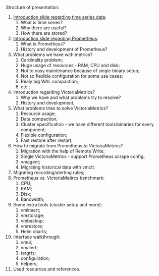 Structure of presentation:

1. [Introduction slide regarding time series data](time-series/README.md):
	1. What is time series?
	2. Why there are useful?
	3. How there are stored?
2. [Introduction slide regarding Prometheus](prometheus/README.md):
	1. What is Prometheus?
	2. History and development of Prometheus?
3. What problems we have with metrics?
	1. Cardinality problem;
	2. Huge usage of resources - RAM, CPU and disk;
	3. Not to easy maintenance because of single binary setup;
	4. Not so flexible configuration for some use cases;
	5. Realy big WAL compaction;
	6. etc.;
4. Introduction regarding VictoriaMetrics?
	1. Why we have and what problems try to resolve?
	2. History and development;
5. What problems tries to solve VictoriaMetrics?
	1. Resource usage;
	2. Data compaction;
	3. Cluster specification - we have different tools/binaries for every component;
	4. Flexible configuration;
	5. Fast restore after restart;
6. How to migrate from Prometheus to VictoriaMetrics?
	1. Migration with the help of Remote Write;
	2. Single VictoriaMetrics - support Prometheus scrape config;
	3. vmagent;
	4. Migrating historical data with vmctl;
7. Migrating recording/alerting rules;
8. Prometheus vs. VictoriaMetircs benchmark:
	1. CPU;
	2. RAM;
	3. Disk;
	4. Bandwidth;
9. Some extra tools (cluster setup and more):
	1. vminsert;
	2. vmstorage;
	3. vmbackup;
	4. vmrestore;
	5. Helm charts;
10. Interface walkthrough:
	1. vmui;
	2. vmalert;
	3. targrts;
	4. configuration;
	5. helpers;
11. Used resources and references.

